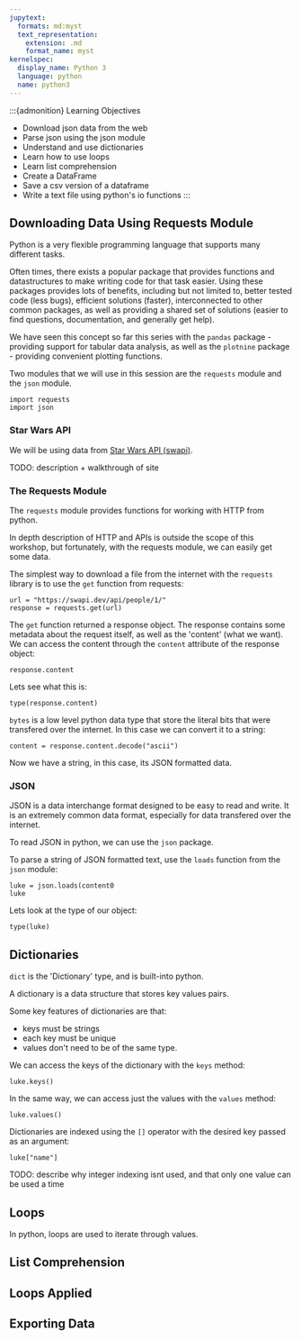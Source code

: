 ```yaml
---
jupytext:
  formats: md:myst
  text_representation:
    extension: .md
    format_name: myst
kernelspec:
  display_name: Python 3
  language: python
  name: python3
---
```


:::{admonition} Learning Objectives
- Download json data from the web
- Parse json using the json module
- Understand and use dictionaries
- Learn how to use loops
- Learn list comprehension
- Create a DataFrame
- Save a csv version of a dataframe
- Write a text file using python's io functions
:::

## Downloading Data Using Requests Module

Python is a very flexible programming language that supports many different 
tasks.

Often times, there exists a popular package that provides functions and 
datastructures to make writing code for that task easier. Using these packages
provides lots of benefits, including but not limited to, better tested code
(less bugs), efficient solutions (faster), interconnected to other common
packages, as well as providing a shared set of solutions (easier to find 
questions, documentation, and generally get help).

We have seen this concept so far this series with the `pandas` package - providing
support for tabular data analysis, as well as the `plotnine` package - providing
convenient plotting functions.

Two modules that we will use in this session are the `requests` module and the 
`json` module.

```{code-cell}
import requests
import json
```

### Star Wars API

We will be using data from [Star Wars API (swapi)](https://swapi.dev/). 

TODO: description + walkthrough of site

### The Requests Module

The `requests` module provides functions for working with HTTP from python.

In depth description of HTTP and APIs is outside the scope of this workshop,
but fortunately, with the requests module, we can easily get some data.

The simplest way to download a file from the internet with the `requests`
library is to use the `get` function from requests:
```{code-cell}
url = "https://swapi.dev/api/people/1/"
response = requests.get(url)
```

The `get` function returned a response object. The response contains some 
metadata about the request itself, as well as the 'content' (what we want). 
We can access the content through the `content` attribute of the response
object: 
```{code-cell}
response.content
```

Lets see what this is:
```{code-cell}
type(response.content)
```

`bytes` is a low level python data type that store the literal bits that
were transfered over the internet. In this case we can convert it to a string:
```{code-cell}
content = response.content.decode("ascii")
```

Now we have a string, in this case, its JSON formatted data.

### JSON

JSON is a data interchange format designed to be easy to read and write.
It is an extremely common data format, especially for data transfered over
the internet.

To read JSON in python, we can use the `json` package.

To parse a string of JSON formatted text, use the `loads` function from
the `json` module:
```{code-cell}
luke = json.loads(content0
luke
```

Lets look at the type of our object:
```{code-cell}
type(luke)
```

## Dictionaries

`dict` is the 'Dictionary' type, and is built-into python.

A dictionary is a data structure that stores key values pairs.

Some key features of dictionaries are that: 
- keys must be strings 
- each key must be unique
- values don't need to be of the same type.

We can access the keys of the dictionary with the `keys` method:
```{code-cell}
luke.keys()
```

In the same way, we can access just the values with the `values` method:
```{code-cell}
luke.values()
```

Dictionaries are indexed using the `[]` operator with the desired key passed
as an argument:
```{code-cell}
luke["name"]
```

TODO: describe why integer indexing isnt used, and that only one value
can be used a time

## Loops

In python, loops are used to iterate through values.

## List Comprehension

## Loops Applied

## Exporting Data
